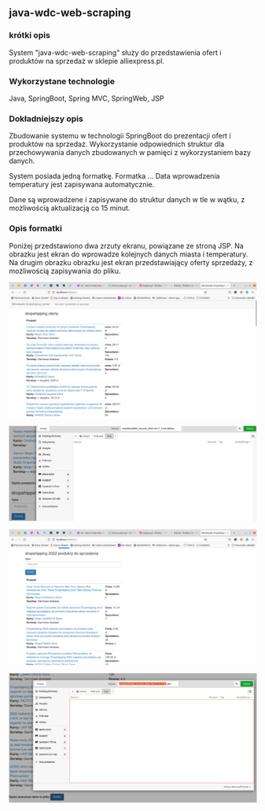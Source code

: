 ## java-wdc-web-scraping

### krótki opis

System "java-wdc-web-scraping" służy do przedstawienia ofert i produktów na sprzedaż w sklepie alliexpress.pl.

### Wykorzystane technologie

Java, SpringBoot, Spring MVC, SpringWeb, JSP

### Dokładniejszy opis

Zbudowanie systemu w technologii SpringBoot do prezentacji
ofert i produktów na sprzedaż. Wykorzystanie odpowiednich struktur dla przechowywania danych
zbudowanych w pamięci z wykorzystaniem bazy danych.

System posiada jedną formatkę. Formatka ... Data wprowadzenia temperatury jest
zapisywana automatycznie.

Dane są wprowadzene i zapisywane do struktur danych w tle w wątku, z możliwością aktualizacją co 15 minut.

### Opis formatki

Poniżej przedstawiono dwa zrzuty ekranu, powiązane ze stroną JSP.
Na obrazku jest ekran do wprowadze kolejnych danych miasta i temperatury.
Na drugim obrazku obrazku jest ekran przedstawiający oferty sprzedaży,
z możliwością zapisywania do pliku.

![Ekran prezentacji ofert-wprowadzenie](https://github.com/ga1robe/java-wdc-web-scraping/blob/master/screenshots/dropshipping_oferty.png)

![Ekran prezentacji ofert-wprowadzenie](https://github.com/ga1robe/java-wdc-web-scraping/blob/master/screenshots/dropshipping_oferts_zapis_do_pliku.png)

![Ekran prezentacji ofert-wprowadzenie](https://github.com/ga1robe/java-wdc-web-scraping/blob/master/screenshots/dropshipping_products_to_sell.png)

![Ekran prezentacji ofert-wprowadzenie](https://github.com/ga1robe/java-wdc-web-scraping/blob/master/screenshots/dropshipping_products_to_sell_zapis_do_pliku.png)

